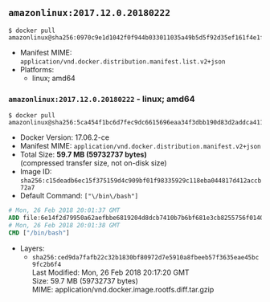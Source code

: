 ## `amazonlinux:2017.12.0.20180222`

```console
$ docker pull amazonlinux@sha256:0970c9e1d1042f0f944b033011035a49b5d5f92d35ef161f4e1f518b5d717456
```

-	Manifest MIME: `application/vnd.docker.distribution.manifest.list.v2+json`
-	Platforms:
	-	linux; amd64

### `amazonlinux:2017.12.0.20180222` - linux; amd64

```console
$ docker pull amazonlinux@sha256:5ca454f1bc6d7fec9dc6615696eaa34f3dbb190d83d2addca41128979625063a
```

-	Docker Version: 17.06.2-ce
-	Manifest MIME: `application/vnd.docker.distribution.manifest.v2+json`
-	Total Size: **59.7 MB (59732737 bytes)**  
	(compressed transfer size, not on-disk size)
-	Image ID: `sha256:c15deadb6ec15f375159d4c909bf01f98335929c118eba044817d412accb72a7`
-	Default Command: `["\/bin\/bash"]`

```dockerfile
# Mon, 26 Feb 2018 20:01:37 GMT
ADD file:6e14f2d79950a62aefbbe6819204d8dcb7410b7b6bf681e3cb8255756f014016 in / 
# Mon, 26 Feb 2018 20:01:38 GMT
CMD ["/bin/bash"]
```

-	Layers:
	-	`sha256:ced9da7fafb22c32b1830bf80972d7e5910a8fbeeb57f3635eae45bc9fc2b6f4`  
		Last Modified: Mon, 26 Feb 2018 20:17:20 GMT  
		Size: 59.7 MB (59732737 bytes)  
		MIME: application/vnd.docker.image.rootfs.diff.tar.gzip
